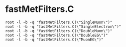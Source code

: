 # fastMetFilters.C

    root -l -b -q "fastMetFilters.C(\"SingleMuon\")"
    root -l -b -q "fastMetFilters.C(\"SingleElectron\")"
    root -l -b -q "fastMetFilters.C(\"DoubleMuon\")"
    root -l -b -q "fastMetFilters.C(\"DoubleEG\")"
    root -l -b -q "fastMetFilters.C(\"MuonEG\")"

